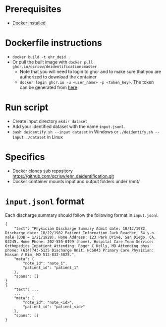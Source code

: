# Prerequisites
- [Docker installed](https://docs.docker.com/engine/install/ubuntu/)

# Dockerfile instructions
- `docker build -t ehr_deid .`
- Or pull the built image with `docker pull ghcr.io/qcrisw/deidentification:master`
    - Note that you will need to login to ghcr and to make sure that you are authorized to download the container
    - `docker login ghcr.io -u <user_name> -p <token_key>`. The token can be generated from [here](https://github.com/settings/tokens)

# Run script
- Create input directory `mkdir dataset`
- Add your identified dataset with the name `input.jsonl`.
- `bash deidentify.sh --input dataset` in Windows or `./deidentify.sh --input ./dataset` in Linux

# Specifics
- Docker clones sub repository https://github.com/qcrisw/ehr_deidentification.git
- Docker container mounts input and output folders under /mnt/

# `input.jsonl` format

Each discharge summary should follow the following format in `input.jsonl`

```
{
    "text": "Physician Discharge Summary Admit date: 10/12/1982 Discharge date: 10/22/1982 Patient Information Jack Reacher, 54 y.o. male (DOB = 1/21/1928). Home Address: 123 Park Drive, San Diego, CA, 03245. Home Phone: 202-555-0199 (home). Hospital Care Team Service: Orthopedics Inpatient Attending: Roger C Kelly, MD Attending phys phone: (634)743-5135 Discharge Unit: HCS843 Primary Care Physician: Hassan V Kim, MD 512-832-5025.", 
    "meta": {
        "note_id": "note_1", 
        "patient_id": "patient_1"
    }, 
    "spans": []
}
{
    "text": ...
    ...
    "meta": {
        "note_id": "note_<id>", 
        "patient_id": "patient_<id>"
    },
    "spans": []
}
```
